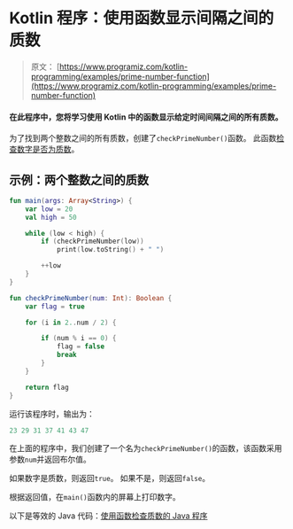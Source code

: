 # Kotlin 程序：使用函数显示间隔之间的质数

> 原文： [https://www.programiz.com/kotlin-programming/examples/prime-number-function](https://www.programiz.com/kotlin-programming/examples/prime-number-function)

#### 在此程序中，您将学习使用 Kotlin 中的函数显示给定时间间隔之间的所有质数。

为了找到两个整数之间的所有质数，创建了`checkPrimeNumber()`函数。 此函数[检查数字是否为质数](/kotlin-programming/examples/prime-number "Check prime number in Kotlin")。

## 示例：两个整数之间的质数

```kt
fun main(args: Array<String>) {
    var low = 20
    val high = 50

    while (low < high) {
        if (checkPrimeNumber(low))
            print(low.toString() + " ")

        ++low
    }
}

fun checkPrimeNumber(num: Int): Boolean {
    var flag = true

    for (i in 2..num / 2) {

        if (num % i == 0) {
            flag = false
            break
        }
    }

    return flag
}
```

运行该程序时，输出为：

```kt
23 29 31 37 41 43 47 
```

在上面的程序中，我们创建了一个名为`checkPrimeNumber()`的函数，该函数采用参数`num`并返回布尔值。

如果数字是质数，则返回`true`。 如果不是，则返回`false`。

根据返回值，在`main()`函数内的屏幕上打印数字。

以下是等效的 Java 代码：[使用函数检查质数的 Java 程序](/java-programming/examples/prime-number-function "Java Program to Check Prime Number using Function")